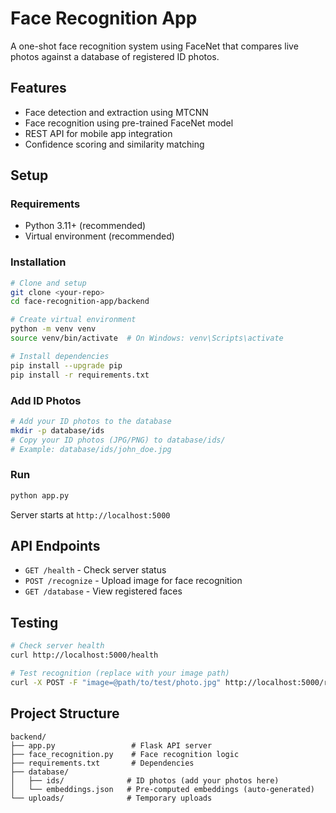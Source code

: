 # Face Recognition App

A one-shot face recognition system using FaceNet that compares live photos against a database of registered ID photos.

## Features

- Face detection and extraction using MTCNN
- Face recognition using pre-trained FaceNet model
- REST API for mobile app integration
- Confidence scoring and similarity matching

## Setup

### Requirements

- Python 3.11+ (recommended)
- Virtual environment (recommended)

### Installation

```bash
# Clone and setup
git clone <your-repo>
cd face-recognition-app/backend

# Create virtual environment
python -m venv venv
source venv/bin/activate  # On Windows: venv\Scripts\activate

# Install dependencies
pip install --upgrade pip
pip install -r requirements.txt
```

### Add ID Photos

```bash
# Add your ID photos to the database
mkdir -p database/ids
# Copy your ID photos (JPG/PNG) to database/ids/
# Example: database/ids/john_doe.jpg
```

### Run

```bash
python app.py
```

Server starts at `http://localhost:5000`

## API Endpoints

- `GET /health` - Check server status
- `POST /recognize` - Upload image for face recognition
- `GET /database` - View registered faces

## Testing

```bash
# Check server health
curl http://localhost:5000/health

# Test recognition (replace with your image path)
curl -X POST -F "image=@path/to/test/photo.jpg" http://localhost:5000/recognize
```

## Project Structure

```
backend/
├── app.py                 # Flask API server
├── face_recognition.py    # Face recognition logic
├── requirements.txt       # Dependencies
├── database/
│   ├── ids/              # ID photos (add your photos here)
│   └── embeddings.json   # Pre-computed embeddings (auto-generated)
└── uploads/              # Temporary uploads

